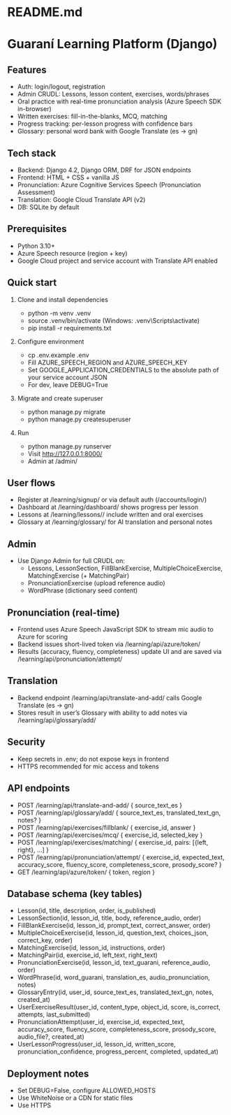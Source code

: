 # README.md
# Guaraní Learning Platform (Django)

## Features
- Auth: login/logout, registration
- Admin CRUDL: Lessons, lesson content, exercises, words/phrases
- Oral practice with real-time pronunciation analysis (Azure Speech SDK in-browser)
- Written exercises: fill-in-the-blanks, MCQ, matching
- Progress tracking: per-lesson progress with confidence bars
- Glossary: personal word bank with Google Translate (es → gn)

## Tech stack
- Backend: Django 4.2, Django ORM, DRF for JSON endpoints
- Frontend: HTML + CSS + vanilla JS
- Pronunciation: Azure Cognitive Services Speech (Pronunciation Assessment)
- Translation: Google Cloud Translate API (v2)
- DB: SQLite by default

## Prerequisites
- Python 3.10+
- Azure Speech resource (region + key)
- Google Cloud project and service account with Translate API enabled

## Quick start
1) Clone and install dependencies
   - python -m venv .venv
   - source .venv/bin/activate  (Windows: .venv\Scripts\activate)
   - pip install -r requirements.txt

2) Configure environment
   - cp .env.example .env
   - Fill AZURE_SPEECH_REGION and AZURE_SPEECH_KEY
   - Set GOOGLE_APPLICATION_CREDENTIALS to the absolute path of your service account JSON
   - For dev, leave DEBUG=True

3) Migrate and create superuser
   - python manage.py migrate
   - python manage.py createsuperuser

4) Run
   - python manage.py runserver
   - Visit http://127.0.0.1:8000/
   - Admin at /admin/

## User flows
- Register at /learning/signup/ or via default auth (/accounts/login/)
- Dashboard at /learning/dashboard/ shows progress per lesson
- Lessons at /learning/lessons/<id>/ include written and oral exercises
- Glossary at /learning/glossary/ for AI translation and personal notes

## Admin
- Use Django Admin for full CRUDL on:
  - Lessons, LessonSection, FillBlankExercise, MultipleChoiceExercise, MatchingExercise (+ MatchingPair)
  - PronunciationExercise (upload reference audio)
  - WordPhrase (dictionary seed content)

## Pronunciation (real-time)
- Frontend uses Azure Speech JavaScript SDK to stream mic audio to Azure for scoring
- Backend issues short-lived token via /learning/api/azure/token/
- Results (accuracy, fluency, completeness) update UI and are saved via /learning/api/pronunciation/attempt/

## Translation
- Backend endpoint /learning/api/translate-and-add/ calls Google Translate (es → gn)
- Stores result in user’s Glossary with ability to add notes via /learning/api/glossary/add/

## Security
- Keep secrets in .env; do not expose keys in frontend
- HTTPS recommended for mic access and tokens

## API endpoints
- POST /learning/api/translate-and-add/ { source_text_es }
- POST /learning/api/glossary/add/ { source_text_es, translated_text_gn, notes? }
- POST /learning/api/exercises/fillblank/ { exercise_id, answer }
- POST /learning/api/exercises/mcq/ { exercise_id, selected_key }
- POST /learning/api/exercises/matching/ { exercise_id, pairs: [{left, right}, ...] }
- POST /learning/api/pronunciation/attempt/ { exercise_id, expected_text, accuracy_score, fluency_score, completeness_score, prosody_score? }
- GET /learning/api/azure/token/ { token, region }

## Database schema (key tables)
- Lesson(id, title, description, order, is_published)
- LessonSection(id, lesson_id, title, body, reference_audio, order)
- FillBlankExercise(id, lesson_id, prompt_text, correct_answer, order)
- MultipleChoiceExercise(id, lesson_id, question_text, choices_json, correct_key, order)
- MatchingExercise(id, lesson_id, instructions, order)
- MatchingPair(id, exercise_id, left_text, right_text)
- PronunciationExercise(id, lesson_id, text_guarani, reference_audio, order)
- WordPhrase(id, word_guarani, translation_es, audio_pronunciation, notes)
- GlossaryEntry(id, user_id, source_text_es, translated_text_gn, notes, created_at)
- UserExerciseResult(user_id, content_type, object_id, score, is_correct, attempts, last_submitted)
- PronunciationAttempt(user_id, exercise_id, expected_text, accuracy_score, fluency_score, completeness_score, prosody_score, audio_file?, created_at)
- UserLessonProgress(user_id, lesson_id, written_score, pronunciation_confidence, progress_percent, completed, updated_at)

## Deployment notes
- Set DEBUG=False, configure ALLOWED_HOSTS
- Use WhiteNoise or a CDN for static files
- Use HTTPS